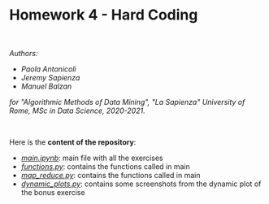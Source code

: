 # Homework 4 - Hard Coding

<br>

_Authors:_
* _Paola Antonicoli_
* _Jeremy Sapienza_
* _Manuel Balzan_

_for "Algorithmic Methods of Data Mining", "La Sapienza" University of Rome, MSc in Data Science, 2020-2021._


<br>


Here is the **content of the repository**:

* [_main.ipynb_](../main/main.ipynb): main file with all the exercises
* [_functions.py_](../main/functions.py): contains the functions called in main
* [_map_reduce.py_](../main/map_reduce.py): contains the functions called in main
* [_dynamic_plots.py_](../main/dynamic_plots): contains some screenshots from the dynamic plot of the bonus exercise


